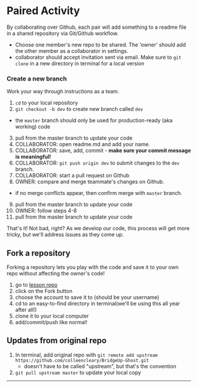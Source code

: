# Paired Activity

By collaborating over Github, each pair will add something to a readme file in a shared repository via Git/Github workflow.

- Choose one member's new repo to be shared. The 'owner' should add the other member as a collaborator in settings.
- collaborator should accept invitation sent via email. Make sure to `git clone` in a new directory in terminal for a local version

### Create a new branch

Work your way through instructions as a team.

1. `cd` to your local repository
2. `git checkout -b dev` to create new branch called `dev`
  - the `master` branch should only be used for production-ready (aka working) code
3. pull from the master branch to update your code
4. COLLABORATOR: open readme.md and add your name.
5. COLLABORATOR: save, add, commit - **make sure your commit message is meaningful!**
6. COLLABORATOR: `git push origin dev` to submit changes to the `dev` branch.
7. COLLABORATOR: start a pull request on Github
8. OWNER: compare and merge teammate's changes on Github.
  - if no merge conflicts appear, then confirm merge with `master` branch.
9. pull from the master branch to update your code
10. OWNER: follow steps 4-8
11. pull from the master branch to update your code

That's it! Not bad, right? As we develop our code, this process will get more tricky, but we'll address issues as they come up.

## Fork a repository

Forking a repository lets you play with the code and save it to your own repo without affecting the owner's code!

 1. go to [lesson repo](https://github.com/colleencleary/BridgeUp-Ghost.git)
 2. click on the Fork button
 3. choose the account to save it to (should be your username)
 4. cd to an easy-to-find directory in terminal(we'll be using this all year after all!)
 5. clone it to your local computer
 6. add/commit/push like normal!

## Updates from original repo

 1. In terminal, add original repo with `git remote add upstream https://github.com/colleencleary/BridgeUp-Ghost.git`
    - doesn't have to be called "upstream", but that's the convention
 2. `git pull upstream master` to update your local copy

  <hr>
